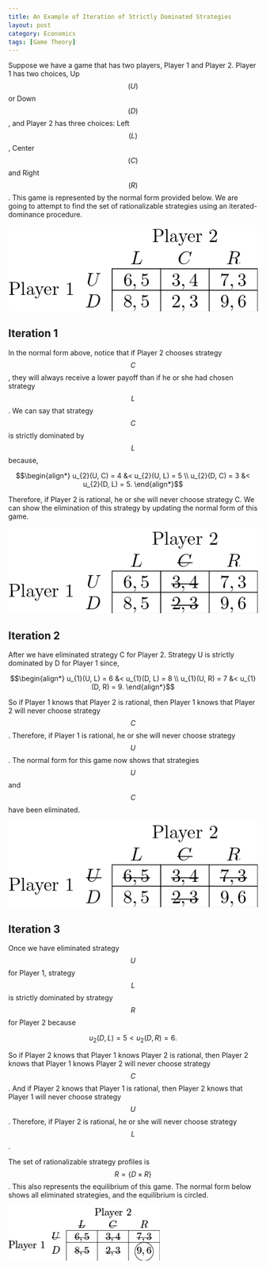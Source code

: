 ```yaml
---
title: An Example of Iteration of Strictly Dominated Strategies
layout: post
category: Economics
tags: [Game Theory]
---
```


Suppose we have a game that has two players, Player 1 and Player 2.
Player 1 has two choices, Up $$(U)$$ or Down $$(D)$$, and Player 2
has three choices: Left $$(L)$$, Center $$(C)$$ and Right $$(R)$$.
This game is represented by the normal form
provided below. We are going to attempt to find the set of rationalizable 
strategies using an iterated-dominance procedure.

![normal form of game](/images/game.png)

## Iteration 1

In the normal form above, notice that if Player 2 chooses 
strategy $$C$$, they will always receive a lower payoff than if
he or she had chosen strategy $$L$$. We can say that strategy
$$C$$ is strictly dominated by $$L$$ because,

$$\begin{align*}
 u_{2}(U, C) = 4 &< u_{2}(U, L) = 5 \\
 u_{2}(D, C) = 3 &< u_{2}(D, L) = 5.   
 \end{align*}$$
 
Therefore, if Player 2 is rational, he or she will never choose strategy C.
We can show the elimination of this strategy by updating
the normal form of this game.

![normal form after first iteration](/images/game1.png)

## Iteration 2

After we have eliminated strategy C for Player 2. Strategy U is strictly
dominated by D for Player 1 since,

$$\begin{align*}
 u_{1}(U, L) = 6 &< u_{1}(D, L) = 8 \\
 u_{1}(U, R) = 7 &< u_{1}(D, R) = 9.   
\end{align*}$$

So if Player 1 knows that Player 2 is rational, then Player 1 knows
that Player 2 will never choose strategy $$C$$. Therefore, if Player 1 
is rational, he or she will never choose strategy $$U$$. 
The normal form for this game now shows that strategies $$U$$ and $$C$$ 
have been eliminated.

![normal form after second iteration](/images/game2.png)


## Iteration 3

Once we have eliminated strategy $$U$$ for Player 1, strategy $$L$$ is
strictly dominated by strategy $$R$$ for Player 2 because

$$ u_{2}(D, L) = 5 < u_{2}(D, R) = 6. $$

So if Player 2 knows that Player 1 knows Player 2 is rational, then
Player 2 knows that Player 1 knows Player 2 will never choose strategy
$$C$$. And if Player 2 knows that Player 1 is rational, then
Player 2 knows that Player 1 will never choose strategy $$U$$. Therefore,
if Player 2 is rational, he or she will never choose strategy $$L$$.

The set of rationalizable strategy profiles is 
$$R = \{D \times R\}$$. This also represents the 
equilibrium of this game. The normal form below
shows all eliminated strategies, and the equilibrium
is circled.

![normal form after third iteration](/images/game3.png)

